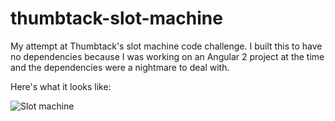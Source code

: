 # thumbtack-slot-machine
My attempt at Thumbtack's slot machine code challenge. I built this to have no dependencies because I was working on an Angular 2 project at the time and the dependencies were a nightmare to deal with.

Here's what it looks like:



![Slot machine](http://imgur.com/a/Gk8JC)
